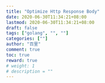 ```yaml
---
title: "Optimize Http Response Body"
date: 2020-06-30T11:34:21+08:00
lastmod: 2020-06-30T11:34:21+08:00
draft: false
tags: ["golang", "", ""]
categories: [""]
author: "百里"
comment: true
toc: true
reward: true
# weight: 1
# description = ""
---
```


